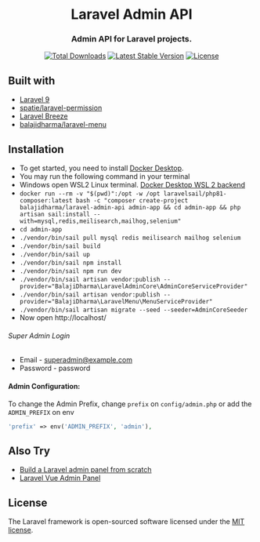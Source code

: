 <h1 align="center">Laravel Admin API</h1>
<h3 align="center">Admin API for Laravel projects.</h3>
<p align="center">
<a href="https://packagist.org/packages/balajidharma/laravel-admin-api"><img src="https://poser.pugx.org/balajidharma/laravel-admin-api/downloads" alt="Total Downloads"></a>
<a href="https://packagist.org/packages/balajidharma/laravel-admin-api"><img src="https://poser.pugx.org/balajidharma/laravel-admin-api/v/stable" alt="Latest Stable Version"></a>
<a href="https://packagist.org/packages/balajidharma/laravel-admin-api"><img src="https://poser.pugx.org/balajidharma/laravel-admin-api/license" alt="License"></a>
</p>

## Built with
- [Laravel 9](https://github.com/laravel/framework)
- [spatie/laravel-permission](https://github.com/spatie/laravel-permission)
- [Laravel Breeze](https://github.com/laravel/breeze)
- [balajidharma/laravel-menu](https://github.com/balajidharma/laravel-menu)


## Installation
- To get started, you need to install [Docker Desktop](https://www.docker.com/products/docker-desktop).
- You may run the following command in your terminal
- Windows open WSL2 Linux terminal. [Docker Desktop WSL 2 backend](https://docs.docker.com/desktop/windows/wsl/)
- `docker run --rm -v "$(pwd)":/opt -w /opt laravelsail/php81-composer:latest bash -c "composer create-project balajidharma/laravel-admin-api admin-app && cd admin-app && php artisan sail:install --with=mysql,redis,meilisearch,mailhog,selenium"`
- `cd admin-app`
- `./vendor/bin/sail pull mysql redis meilisearch mailhog selenium`
- `./vendor/bin/sail build`
- `./vendor/bin/sail up`
- `./vendor/bin/sail npm install`
- `./vendor/bin/sail npm run dev`
- `./vendor/bin/sail artisan vendor:publish --provider="BalajiDharma\LaravelAdminCore\AdminCoreServiceProvider"`
- `./vendor/bin/sail artisan vendor:publish --provider="BalajiDharma\LaravelMenu\MenuServiceProvider"`
- `./vendor/bin/sail artisan migrate --seed --seeder=AdminCoreSeeder`
- Now open http://localhost/

###### Super Admin Login
- Email - superadmin@example.com
- Password - password

#### Admin Configuration:

To change the Admin Prefix, change `prefix` on `config/admin.php` or add the `ADMIN_PREFIX` on env 

```php
'prefix' => env('ADMIN_PREFIX', 'admin'),
```

## Also Try
- [Build a Laravel admin panel from scratch](https://blog.devgenius.io/laravel-create-an-admin-panel-from-scratch-part-1-installation-8c11dae7e684)
- [Laravel Vue Admin Panel](https://github.com/balajidharma/laravel-vue-admin-panel)

## License

The Laravel framework is open-sourced software licensed under the [MIT license](https://opensource.org/licenses/MIT).
